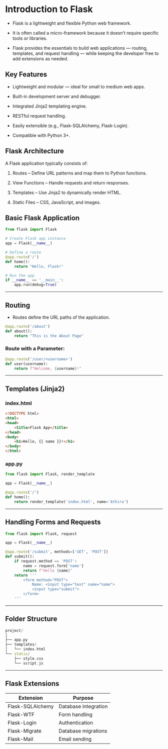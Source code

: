 # Introduction to Flask

- Flask is a lightweight and flexible Python web framework.

- It is often called a micro-framework because it doesn’t require specific tools or libraries.

- Flask provides the essentials to build web applications — routing, templates, and request handling — while keeping the developer free to add extensions as needed.


## Key Features

- Lightweight and modular — ideal for small to medium web apps.

- Built-in development server and debugger.

- Integrated Jinja2 templating engine.

- RESTful request handling.

- Easily extensible (e.g., Flask-SQLAlchemy, Flask-Login).

- Compatible with Python 3+.


## Flask Architecture

A Flask application typically consists of:

1. Routes – Define URL patterns and map them to Python functions.

2. View Functions – Handle requests and return responses.

3. Templates – Use Jinja2 to dynamically render HTML.

4. Static Files – CSS, JavaScript, and images.


## Basic Flask Application

```python
from flask import Flask

# Create Flask app instance
app = Flask(__name__)

# Define a route
@app.route('/')
def home():
    return "Hello, Flask!"

# Run the app
if __name__ == '__main__':
    app.run(debug=True)
```

---

## Routing

- Routes define the URL paths of the application.

```python
@app.route('/about')
def about():
    return "This is the About Page"
```

### Route with a Parameter:

```python
@app.route('/user/<username>')
def user(username):
    return f"Welcome, {username}!"
```

---

## Templates (Jinja2)

### index.html

```html
<!DOCTYPE html>
<html>
<head>
    <title>Flask App</title>
</head>
<body>
    <h1>Hello, {{ name }}!</h1>
</body>
</html>
```

### app.py

```python
from flask import Flask, render_template

app = Flask(__name__)

@app.route('/')
def home():
    return render_template('index.html', name='Athira')
```
---

## Handling Forms and Requests

```python
from flask import Flask, request

app = Flask(__name__)

@app.route('/submit', methods=['GET', 'POST'])
def submit():
    if request.method == 'POST':
        name = request.form['name']
        return f"Hello {name}"
    return '''
        <form method="POST">
            Name: <input type="text" name="name">
            <input type="submit">
        </form>
    '''
```
---

## Folder Structure

```cpp
project/
│
├── app.py
├── templates/
│   └── index.html
└── static/
    ├── style.css
    └── script.js
```

---

## Flask Extensions

| Extension        | Purpose              |
| ---------------- | -------------------- |
| Flask-SQLAlchemy | Database integration |
| Flask-WTF        | Form handling        |
| Flask-Login      | Authentication       |
| Flask-Migrate    | Database migrations  |
| Flask-Mail       | Email sending        |


